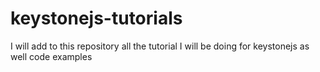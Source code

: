 # keystonejs-tutorials
I will add to this repository all the tutorial I will be doing for keystonejs as well code examples
